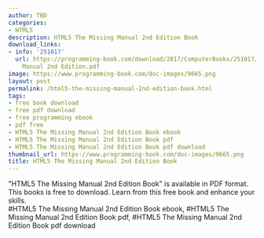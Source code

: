 ```yaml
---
author: TBD
categories:
- HTML5
description: HTML5 The Missing Manual 2nd Edition Book
download_links:
- info: '251017'
  url: https://programming-book.com/download/2017/ComputerBooks/251017/HTML5 The Missing
    Manual 2nd Edition.pdf
image: https://www.programming-book.com/doc-images/9665.png
layout: post
permalink: /html5-the-missing-manual-2nd-edition-book.html
tags:
- free book download
- free pdf download
- free programming ebook
- pdf free
- HTML5 The Missing Manual 2nd Edition Book ebook
- HTML5 The Missing Manual 2nd Edition Book pdf
- HTML5 The Missing Manual 2nd Edition Book pdf download
thumbnail_url: https://www.programming-book.com/doc-images/9665.png
title: HTML5 The Missing Manual 2nd Edition Book
---
```


 
<div class="item-desc text-justify">
  "HTML5 The Missing Manual 2nd Edition Book" is available in PDF format. This books is free to download. Learn from this free book and enhance your skills.
  <br>
  #HTML5 The Missing Manual 2nd Edition Book ebook, #HTML5 The Missing Manual 2nd Edition Book pdf, #HTML5 The Missing Manual 2nd Edition Book pdf download
</div>